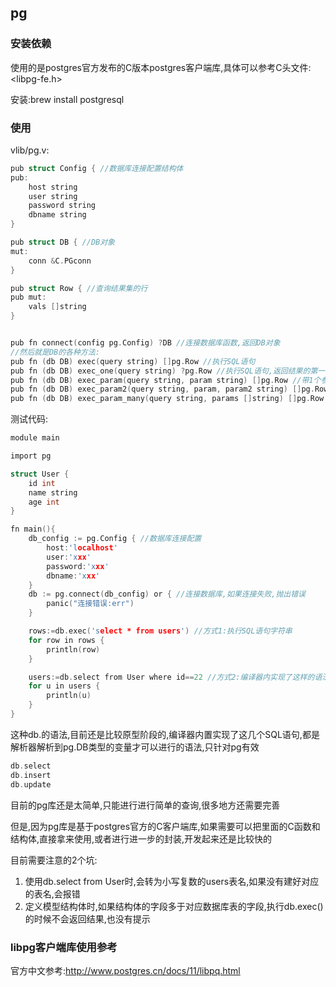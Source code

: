 ## pg

### 安装依赖

使用的是postgres官方发布的C版本postgres客户端库,具体可以参考C头文件:<libpg-fe.h>

安装:brew install postgresql

### 使用

vlib/pg.v:

```c
pub struct Config { //数据库连接配置结构体
pub:
	host string 
	user string
	password string
	dbname string
}

pub struct DB { //DB对象
mut:
	conn &C.PGconn
}

pub struct Row { //查询结果集的行
pub mut:
	vals []string
}


pub fn connect(config pg.Config) ?DB //连接数据库函数,返回DB对象
//然后就是DB的各种方法:
pub fn (db DB) exec(query string) []pg.Row //执行SQL语句
pub fn (db DB) exec_one(query string) ?pg.Row //执行SQL语句,返回结果的第一行
pub fn (db DB) exec_param(query string, param string) []pg.Row //带1个参数
pub fn (db DB) exec_param2(query string, param, param2 string) []pg.Row //带2个参数
pub fn (db DB) exec_param_many(query string, params []string) []pg.Row //带多个参数
```



测试代码:

``` c
module main

import pg

struct User {
	id int
	name string
	age int
}

fn main(){
	db_config := pg.Config { //数据库连接配置
		host:'localhost'
		user:'xxx'
		password:'xxx'
		dbname:'xxx'
	}
	db := pg.connect(db_config) or { //连接数据库,如果连接失败,抛出错误
		panic("连接错误:err")
	}

	rows:=db.exec('select * from users') //方式1:执行SQL语句字符串
	for row in rows {
		println(row)
	}

	users:=db.select from User where id==22 //方式2:编译器内实现了这样的语法
	for u in users {
		println(u)
	}
}
```

这种db.的语法,目前还是比较原型阶段的,编译器内置实现了这几个SQL语句,都是解析器解析到pg.DB类型的变量才可以进行的语法,只针对pg有效

```c
db.select
db.insert
db.update 
```

目前的pg库还是太简单,只能进行进行简单的查询,很多地方还需要完善

但是,因为pg库是基于postgres官方的C客户端库,如果需要可以把里面的C函数和结构体,直接拿来使用,或者进行进一步的封装,开发起来还是比较快的

目前需要注意的2个坑:

1. 使用db.select from User时,会转为小写复数的users表名,如果没有建好对应的表名,会报错
2. 定义模型结构体时,如果结构体的字段多于对应数据库表的字段,执行db.exec()的时候不会返回结果,也没有提示

### libpg客户端库使用参考

官方中文参考:http://www.postgres.cn/docs/11/libpq.html






